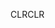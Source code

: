 <span data-ttu-id="e6bce-101">CLR</span><span class="sxs-lookup"><span data-stu-id="e6bce-101">CLR</span></span>